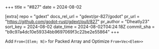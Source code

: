 +++
title = "#827"
date = 2024-08-02

[extra]
repo = "gdext"
docs_rel_url = "gdext/pr-827/godot"
pr_url = "https://github.com/godot-rust/gdext/pull/827"
pr_author = "Dheatly23"
sort_key = 2024-08-02
date_time = 2024-08-02T04:24:18Z
commit_sha = "b9c97a4dc10e59334bb9697069f3c22be2e55864"
+++

Add `From<[Elem; N]>` for Packed Array and Optimize `From<Vec<Elem>>`
